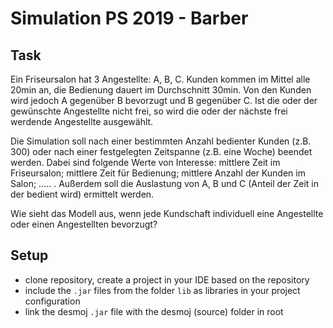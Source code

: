 # Simulation PS 2019 - Barber

## Task
Ein Friseursalon hat 3 Angestellte: A, B, C. Kunden kommen im Mittel alle 20min an, die Bedienung dauert im Durchschnitt 30min. Von den Kunden wird jedoch A gegenüber B bevorzugt und B gegenüber C. Ist die oder der gewünschte Angestellte nicht frei, so wird die oder der nächste frei werdende Angestellte ausgewählt.

Die Simulation soll nach einer bestimmten Anzahl bedienter Kunden (z.B. 300) oder nach einer festgelegten Zeitspanne (z.B. eine Woche) beendet werden. Dabei sind folgende Werte von Interesse: mittlere Zeit im Friseursalon; mittlere Zeit für Bedienung; mittlere Anzahl der Kunden im Salon; ..... . Außerdem soll die Auslastung von A, B und C (Anteil der Zeit in der bedient wird) ermittelt werden.

Wie sieht das Modell aus, wenn jede Kundschaft individuell eine Angestellte oder einen Angestellten bevorzugt?

## Setup
- clone repository, create a project in your IDE based on the repository
- include the `.jar` files from the folder `lib` as libraries in your project configuration
- link the desmoj `.jar` file with the desmoj (source) folder in root

